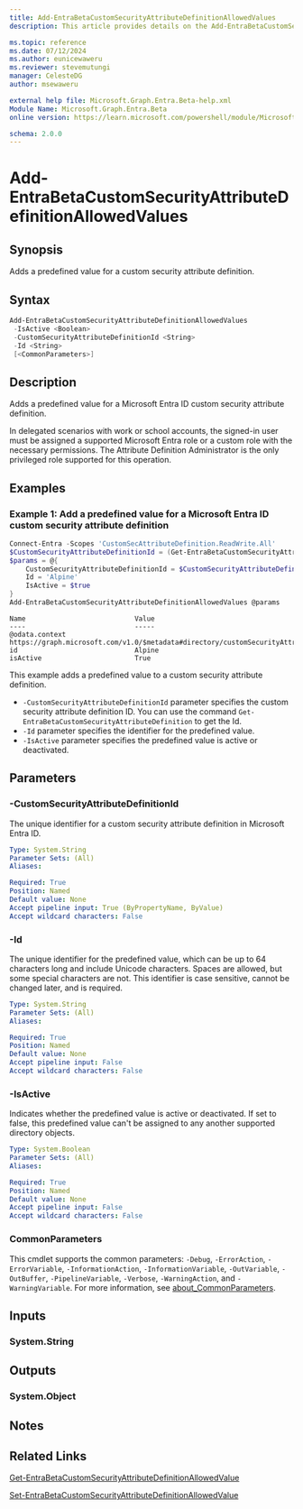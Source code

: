 ```yaml
---
title: Add-EntraBetaCustomSecurityAttributeDefinitionAllowedValues
description: This article provides details on the Add-EntraBetaCustomSecurityAttributeDefinitionAllowedValues command.

ms.topic: reference
ms.date: 07/12/2024
ms.author: eunicewaweru
ms.reviewer: stevemutungi
manager: CelesteDG
author: msewaweru

external help file: Microsoft.Graph.Entra.Beta-help.xml
Module Name: Microsoft.Graph.Entra.Beta
online version: https://learn.microsoft.com/powershell/module/Microsoft.Graph.Entra.Beta/Add-EntraBetaCustomSecurityAttributeDefinitionAllowedValues

schema: 2.0.0
---
```


# Add-EntraBetaCustomSecurityAttributeDefinitionAllowedValues

## Synopsis

Adds a predefined value for a custom security attribute definition.

## Syntax

```powershell
Add-EntraBetaCustomSecurityAttributeDefinitionAllowedValues 
 -IsActive <Boolean>
 -CustomSecurityAttributeDefinitionId <String> 
 -Id <String> 
 [<CommonParameters>]
```

## Description

Adds a predefined value for a Microsoft Entra ID custom security attribute definition.

In delegated scenarios with work or school accounts, the signed-in user must be assigned a supported Microsoft Entra role or a custom role with the necessary permissions. The Attribute Definition Administrator is the only privileged role supported for this operation.

## Examples

### Example 1: Add a predefined value for a Microsoft Entra ID custom security attribute definition

```powershell
Connect-Entra -Scopes 'CustomSecAttributeDefinition.ReadWrite.All'
$CustomSecurityAttributeDefinitionId = (Get-EntraBetaCustomSecurityAttributeDefinition -Id <attributename_attributedefinition>).Id
$params = @{
    CustomSecurityAttributeDefinitionId = $CustomSecurityAttributeDefinitionId
    Id = 'Alpine'
    IsActive = $true
}
Add-EntraBetaCustomSecurityAttributeDefinitionAllowedValues @params
```

```Output
Name                           Value
----                           -----
@odata.context                 https://graph.microsoft.com/v1.0/$metadata#directory/customSecurityAttributeDefinitions('Engineering_Project')/allowedValues/$entity
id                             Alpine
isActive                       True
```

This example adds a predefined value to a custom security attribute definition.

- `-CustomSecurityAttributeDefinitionId` parameter specifies the custom security attribute definition ID. You can use the command `Get-EntraBetaCustomSecurityAttributeDefinition` to get the Id.
- `-Id` parameter specifies the identifier for the predefined value.
- `-IsActive` parameter specifies the predefined value is active or deactivated.

## Parameters

### -CustomSecurityAttributeDefinitionId

The unique identifier for a custom security attribute definition in Microsoft Entra ID.

```yaml
Type: System.String
Parameter Sets: (All)
Aliases:

Required: True
Position: Named
Default value: None
Accept pipeline input: True (ByPropertyName, ByValue)
Accept wildcard characters: False
```

### -Id

The unique identifier for the predefined value, which can be up to 64 characters long and include Unicode characters. Spaces are allowed, but some special characters are not. This identifier is case sensitive, cannot be changed later, and is required.

```yaml
Type: System.String
Parameter Sets: (All)
Aliases:

Required: True
Position: Named
Default value: None
Accept pipeline input: False
Accept wildcard characters: False
```

### -IsActive

Indicates whether the predefined value is active or deactivated. If set to false, this predefined value can't be assigned to any another supported directory objects.

```yaml
Type: System.Boolean
Parameter Sets: (All)
Aliases:

Required: True
Position: Named
Default value: None
Accept pipeline input: False
Accept wildcard characters: False
```

### CommonParameters

This cmdlet supports the common parameters: `-Debug`, `-ErrorAction`, `-ErrorVariable`, `-InformationAction`, `-InformationVariable`, `-OutVariable`, `-OutBuffer`, `-PipelineVariable`, `-Verbose`, `-WarningAction`, and `-WarningVariable`. For more information, see [about_CommonParameters](https://go.microsoft.com/fwlink/?LinkID=113216).

## Inputs

### System.String

## Outputs

### System.Object

## Notes

## Related Links

[Get-EntraBetaCustomSecurityAttributeDefinitionAllowedValue](Get-EntraBetaCustomSecurityAttributeDefinitionAllowedValue.md)

[Set-EntraBetaCustomSecurityAttributeDefinitionAllowedValue](Set-EntraBetaCustomSecurityAttributeDefinitionAllowedValue.md)
